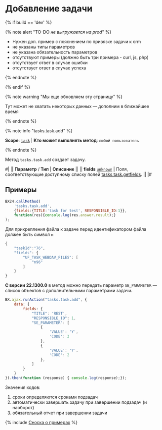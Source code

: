 # Добавление задачи

{% if build == 'dev' %}

{% note alert "TO-DO _не выгружается на prod_" %}

- Нужен доп. пример с пояснением по привязке задачи к crm
- не указаны типы параметров
- не указана обязательность параметров
- отсутствуют примеры (должно быть три примера - curl, js, php)
- отсутствует ответ в случае ошибки
- отсутствует ответ в случае успеха
 
{% endnote %}

{% endif %}

{% note warning "Мы еще обновляем эту страницу" %}

Тут может не хватать некоторых данных — дополним в ближайшее время

{% endnote %}

{% note info "tasks.task.add" %}

**Scope**: [`task`](../scopes/permissions.md) | **Кто может выполнять метод**: `любой пользователь`

{% endnote %}

Метод `tasks.task.add` создает задачу. 

#|
|| **Параметр** / **Тип** | **Описание** ||
|| **fields**
[`unknown`](../data-types.md) | Поля, соответствующие доступному списку полей [tasks.task.getfields](./tasks-task-get-fields.md). ||
|#

## Примеры

```js
BX24.callMethod(
    'tasks.task.add',
    {fields:{TITLE:'task for test', RESPONSIBLE_ID:1}},
    function(res){console.log(res.answer.result);}
);
```

Для прикрепления файла к задаче перед идентификатором файла должен быть символ `n`

```js
{
    "taskId":"76",
    "fields": {
        "UF_TASK_WEBDAV_FILES": [
            "n96"
        ]
    }
}
```

**С версии 22.1300.0** в метод можно передать параметр `SE_PARAMETER` — список объектов с дополнительными параметрами задачи.

```js
BX.ajax.runAction("tasks.task.add", {
    data: {
        fields: {
            "TITLE": 'REST',
            "RESPONSIBLE_ID": 1,
            "SE_PARAMETER": [
                {
                    'VALUE': 'Y',
                    'CODE': 3
                },
                {
                    'VALUE': 'Y',
                    'CODE': 2
                },
            ]
        }
    }
}).then(function (response) { console.log(response);});
```

Значения кодов:

1. сроки определяются сроками подзадач
2. автоматически завершать задачу при завершении подзадач (и наоборот)
3. обязательный отчет при завершении задачи

{% include [Сноска о примерах](../../_includes/examples.md) %}